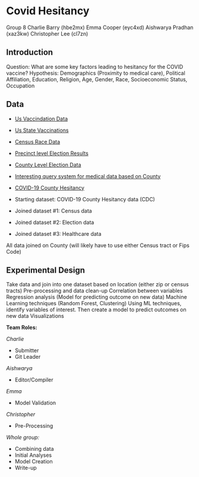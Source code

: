 # Covid Hesitancy 
Group 8
Charlie Barry (hbe2mx) Emma Cooper (eyc4xd) Aishwarya Pradhan (xaz3kw) Christopher Lee (cl7zn)

## Introduction
Question: What are some key factors leading to hesitancy for the COVID vaccine? Hypothesis: Demographics (Proximity to medical care), Political Affiliation, Education, Religion, Age, Gender, Race, Socioeconomic Status, Occupation

## Data
- [Us Vaccindation Data](https://github.com/owid/covid-19-data/tree/master/public/data/vaccinations/#united-states-vaccination-data)
- [Us State Vaccinations](https://ourworldindata.org/us-states-vaccinations)
- [Census Race Data](https://data.census.gov/cedsci/table?q=United%20States&t=Race%20and%20Ethnicity&tid=DECENNIALPL2020.P2)
- [Precinct level Election Results](https://dataverse.harvard.edu/dataset.xhtml?persistentId=doi:10.7910/DVN/NH5S2I)
- [County Level Election Data](https://github.com/tonmcg/US_County_Level_Election_Results_08-20/blob/master/2016_US_County_Level_Presidential_Results.csv)
- [Interesting query system for medical data based on County](https://hcupnet.ahrq.gov/#setup)
- [COVID-19 County Hesitancy](https://data.cdc.gov/Vaccinations/COVID-19-County-Hesitancy/c4bi-8ytd)

- Starting dataset: COVID-19 County Hesitancy data (CDC)
- Joined dataset #1: Census data
- Joined dataset #2: Election data
- Joined dataset #3: Healthcare data

All data joined on County (will likely have to use either Census tract or Fips Code)

## Experimental Design
Take data and join into one dataset based on location (either zip or census tracts)
Pre-processing and data clean-up
Correlation between variables
Regression analysis (Model for predicting outcome on new data)
Machine Learning techniques (Random Forest, Clustering)
Using ML techniques, identify variables of interest. Then create a model to predict outcomes on new data
Visualizations

**Team Roles:**

_Charlie_
- Submitter
- Git Leader


_Aishwarya_
- Editor/Compiler


_Emma_
- Model Validation


_Christopher_
- Pre-Processing 


_Whole group:_

- Combining data
- Initial Analyses
- Model Creation
- Write-up
